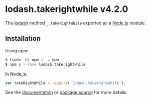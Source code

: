 # lodash.takerightwhile v4.2.0

The [lodash](https://lodash.com/) method `_.takeRightWhile` exported as a [Node.js](https://nodejs.org/) module.

## Installation

Using npm:
```bash
$ {sudo -H} npm i -g npm
$ npm i --save lodash.takerightwhile
```

In Node.js:
```js
var takeRightWhile = require('lodash.takerightwhile');
```

See the [documentation](https://lodash.com/docs#takeRightWhile) or [package source](https://github.com/lodash/lodash/blob/4.2.0-npm-packages/lodash.takerightwhile) for more details.
